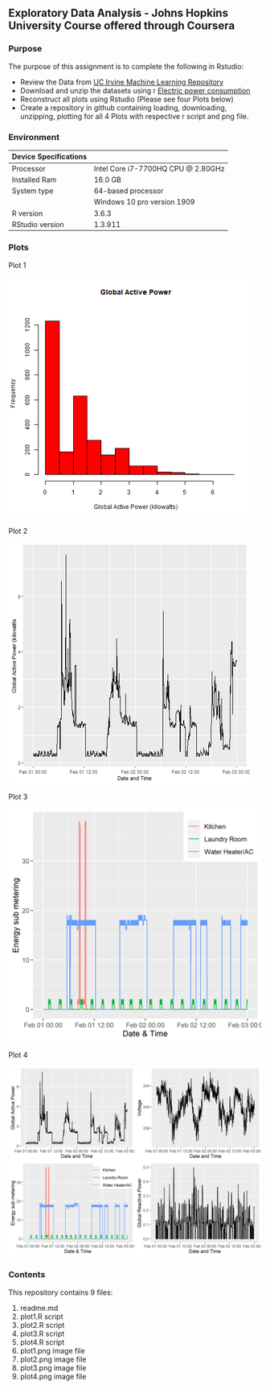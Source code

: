 ## Exploratory Data Analysis - Johns Hopkins University Course offered through Coursera

### Purpose 
The purpose of this assignment is to complete the following in Rstudio:
* Review the Data from  [UC Irvine Machine Learning Repository](http://archive.ics.uci.edu/ml/)
* Download and unzip the datasets using r [Electric power consumption](https://d396qusza40orc.cloudfront.net/exdata%2Fdata%2Fhousehold_power_consumption.zip)
* Reconstruct all plots using Rstudio (Please see four Plots below)
* Create a repository in github containing loading, downloading, unzipping, plotting for all 4 Plots with respective r script and png file.

### Environment
| Device Specifications  |  |
| --- | --- |
| Processor | Intel Core i7-7700HQ CPU @ 2.80GHz  |
| Installed Ram | 16.0 GB  |
| System type | 64-based processor          |
|               | Windows 10 pro version 1909 |
| R version | 3.6.3 |
| RStudio version | 1.3.911 |

### Plots

Plot 1

![Plot1](/plot1.png) 


Plot 2

![Plot2](/plot2.png) 

Plot 3

![Plot3](/plot3.png) 

Plot 4

![Plot4](/plot4.png) 

### Contents
This repository contains 9 files:
1. readme.md
2. plot1.R script
3. plot2.R script
4. plot3.R script
5. plot4.R script
6. plot1.png image file
7. plot2.png image file
8. plot3.png image file
9. plot4.png image file
